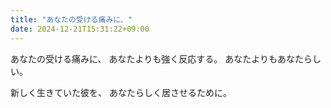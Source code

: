 ```yaml
---
title: "あなたの受ける痛みに、"
date: 2024-12-21T15:31:22+09:00
---
```

あなたの受ける痛みに、
あなたよりも強く反応する。
あなたよりもあなたらしい。

新しく生きていた彼を、
あなたらしく居させるために。
